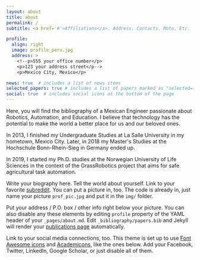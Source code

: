 ```yaml
---
layout: about
title: about
permalink: /
subtitle: <a href='#'>Affiliations</a>. Address. Contacts. Moto. Etc.

profile:
  align: right
  image: profile_peru.jpg
  address: >
    <!--p>555 your office number</p>
    <p>123 your address street</p-->
    <p>Mexico City, Mexico</p>

news: true  # includes a list of news items
selected_papers: true # includes a list of papers marked as "selected={true}"
social: true  # includes social icons at the bottom of the page
---
```



Here, you will find the bibliography of a Mexican Engineer passionate about Robotics, Automation, and Education. I believe that technology has the potential to make the world a better place for us and our beloved ones.

In 2013, I finished my Undergraduate Studies at La Salle University in my hometown, Mexico City. Later, in 2018 my Master's Studies at the Hochschule Bonn-Rhein-Sieg in Germany ended up.

In 2019, I started my Ph.D. studies at the Norwegian University of Life Sciences in the context of the GrassRobotics project that aims for safe agricultural task automation.


Write your biography here. Tell the world about yourself. Link to your favorite [subreddit](http://reddit.com). You can put a picture in, too. The code is already in, just name your picture `prof_pic.jpg` and put it in the `img/` folder.

Put your address / P.O. box / other info right below your picture. You can also disable any these elements by editing `profile` property of the YAML header of your `_pages/about.md`. Edit `_bibliography/papers.bib` and Jekyll will render your [publications page](/al-folio/publications/) automatically.

Link to your social media connections, too. This theme is set up to use [Font Awesome icons](http://fortawesome.github.io/Font-Awesome/) and [Academicons](https://jpswalsh.github.io/academicons/), like the ones below. Add your Facebook, Twitter, LinkedIn, Google Scholar, or just disable all of them.

